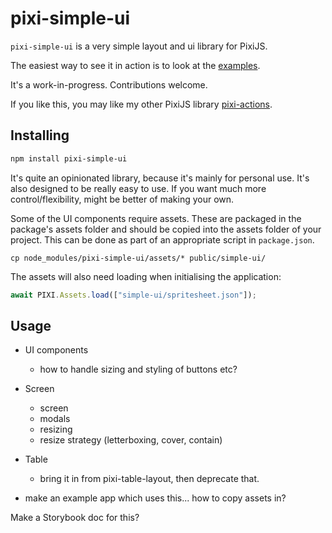# pixi-simple-ui

`pixi-simple-ui` is a very simple layout and ui library for PixiJS.

The easiest way to see it in action is to look at the [examples](#examples).

It's a work-in-progress. Contributions welcome.

If you like this, you may like my other PixiJS library [pixi-actions](https://github.com/srpatel/pixi-actions).

## Installing

```bash
npm install pixi-simple-ui
```

It's quite an opinionated library, because it's mainly for personal use.
It's also designed to be really easy to use. If you want much more control/flexibility, might be better of making your own.

Some of the UI components require assets. These are packaged in the package's assets folder and should be copied into the assets folder of your project.
This can be done as part of an appropriate script in `package.json`.

```
cp node_modules/pixi-simple-ui/assets/* public/simple-ui/
```

The assets will also need loading when initialising the application:

```javascript
await PIXI.Assets.load(["simple-ui/spritesheet.json"]);
```

## Usage

- UI components
  - how to handle sizing and styling of buttons etc?
- Screen
  - screen
  - modals
  - resizing
  - resize strategy (letterboxing, cover, contain)
- Table
  - bring it in from pixi-table-layout, then deprecate that.

- make an example app which uses this... how to copy assets in?

Make a Storybook doc for this?